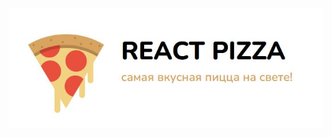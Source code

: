 <p align="center">
  <a target="_blank" href="https://kristina-mukha.github.io/react-pizza-v2/" title="Watch React Pizza Demo">
    <img src="react-pizza.JPG" alt="React Pizza Demo"/>
  </a>
</p>
